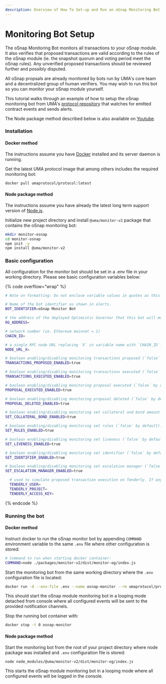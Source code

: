 ```yaml
---
description: Overview of How To Set-up and Run an oSnap Monitoring Bot
---
```


# Monitoring Bot Setup

The oSnap Monitoring Bot monitors all transactions to your oSnap module. It also verifies that proposed transactions are valid according to the rules of the oSnap module (ie. the snapshot quorum and voting period meet the oSnap rules). Any unverified proposed transactions should be reviewed further and possibly disputed.&#x20;

All oSnap propsals are already monitored by bots run by UMA's core team and a decentralized group of human verifiers. You may wish to run this bot so you can monitor your oSnap module yourself.&#x20;

This tutorial walks through an example of how to setup the oSnap monitoring bot from UMA's [protocol repository](https://github.com/UMAprotocol/protocol/) that watches for emitted contract events and sends alerts.

The Node package method described below is also available on [Youtube](https://www.youtube.com/watch?v=R3m0qFK0bLg).

### Installation

#### Docker method

The instructions assume you have [Docker](https://www.docker.com/) installed and its server daemon is running.

Get the latest UMA protocol image that among others includes the required monitoring bot:

```bash
docker pull umaprotocol/protocol:latest
```

#### Node package method

The instructions assume you have already the latest long term support version of [Node.js](https://nodejs.dev).

Initialize new project directory and install `@uma/monitor-v2` package that contains the oSnap monitoring bot:

```bash
mkdir monitor-osnap
cd monitor-osnap
npm init -y
npm install @uma/monitor-v2
```

### Basic configuration

All configuration for the monitor bot should be set in a .env file in your working directory. Please see basic configuration variables below:

{% code overflow="wrap" %}
```sh
# Note on formatting: Do not enclose variable values in quotes as this is not supported when running the bot in Docker container.

# Name of the bot identifier as shown in alerts.
BOT_IDENTIFIER=oSnap Monitor Bot

# the address of the deployed Optimistic Governor that this bot will monitor. This does not necessarily need to be deployed through factory.
OG_ADDRESS=

# network number (ie. Ethereum mainnet = 1)
CHAIN_ID=

# a single RPC node URL replacing `X` in variable name with `CHAIN_ID`. This is considered only if matching `NODE_URLS_X` in the advanced config section is not provided.
NODE_URL_X=

# boolean enabling/disabling monitoring transactions proposed (`false` by default).
TRANSACTIONS_PROPOSED_ENABLED=true

# boolean enabling/disabling monitoring transactions executed (`false` by default).
TRANSACTIONS_EXECUTED_ENABLED=true

# boolean enabling/disabling monitoring proposal executed (`false` by default).
PROPOSAL_EXECUTED_ENABLED=true 

# boolean enabling/disabling monitoring proposal deleted (`false` by default).
PROPOSAL_DELETED_ENABLED=true 

# boolean enabling/disabling monitoring set collateral and bond amount (`false` by default).
SET_COLLATERAL_BOND_ENABLED=true 

# boolean enabling/disabling monitoring set rules (`false` by default).
SET_RULES_ENABLED=true 

# boolean enabling/disabling monitoring set liveness (`false` by default).
SET_LIVENESS_ENABLED=true 

# boolean enabling/disabling monitoring set identifier (`false` by default).
SET_IDENTIFIER_ENABLED=true 

# boolean enabling/disabling monitoring set escalation manager (`false` by default).
SET_ESCALATION_MANAGER_ENABLED=true 

  # used to simulate proposed transaction execution on Tenderly. If any of these are missing, the bot will skip the simulation.
  TENDERLY_USER=
  TENDERLY_PROJECT=
  TENDERLY_ACCESS_KEY=
```
{% endcode %}

### Running the bot

#### Docker method

Instruct docker to run the oSnap monitor bot by appending `COMMAND` environment variable to the same `.env` file where other configuration is stored:

```bash
# Command to run when starting docker container:
COMMAND=node ./packages/monitor-v2/dist/monitor-og/index.js
```

Start the monitoring bot from the same working directory where the `.env` configuration file is located:

```bash
docker run -d --env-file .env --name osnap-monitor --rm umaprotocol/protocol:latest
```

This should start the oSnap module monitoring bot in a looping mode detached from console where all configured events will be sent to the provided notification channels.

Stop the running bot container with:

```bash
docker stop -t 0 osnap-monitor
```

#### Node package method

Start the monitoring bot from the root of your project directory where node package was installed and `.env` configuration file is stored:

```bash
node node_modules/@uma/monitor-v2/dist/monitor-og/index.js
```

This starts the oSnap module monitoring bot in a looping mode where all configured events will be logged in the console.
